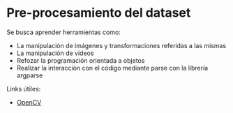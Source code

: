 # Pre-procesamiento del dataset

Se busca aprender herramientas como: 

- La manipulación de imágenes y transformaciones referidas a las mismas
- La manipulación de videos
- Refozar la programación orientada a objetos
- Realizar la interacción con el código mediante parse con la librería argparse

Links útiles:

- [OpenCV](https://youtu.be/oXlwWbU8l2o)
